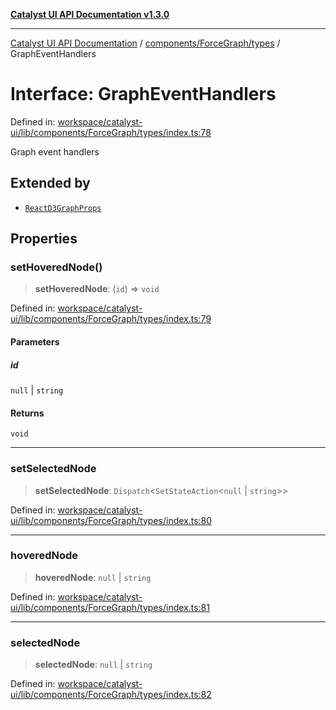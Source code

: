 [**Catalyst UI API Documentation v1.3.0**](../../../../README.md)

---

[Catalyst UI API Documentation](../../../../README.md) / [components/ForceGraph/types](../README.md) / GraphEventHandlers

# Interface: GraphEventHandlers

Defined in: [workspace/catalyst-ui/lib/components/ForceGraph/types/index.ts:78](https://github.com/TheBranchDriftCatalyst/catalyst-ui/blob/main/lib/components/ForceGraph/types/index.ts#L78)

Graph event handlers

## Extended by

- [`ReactD3GraphProps`](ReactD3GraphProps.md)

## Properties

### setHoveredNode()

> **setHoveredNode**: (`id`) => `void`

Defined in: [workspace/catalyst-ui/lib/components/ForceGraph/types/index.ts:79](https://github.com/TheBranchDriftCatalyst/catalyst-ui/blob/main/lib/components/ForceGraph/types/index.ts#L79)

#### Parameters

##### id

`null` | `string`

#### Returns

`void`

---

### setSelectedNode

> **setSelectedNode**: `Dispatch`\<`SetStateAction`\<`null` \| `string`\>\>

Defined in: [workspace/catalyst-ui/lib/components/ForceGraph/types/index.ts:80](https://github.com/TheBranchDriftCatalyst/catalyst-ui/blob/main/lib/components/ForceGraph/types/index.ts#L80)

---

### hoveredNode

> **hoveredNode**: `null` \| `string`

Defined in: [workspace/catalyst-ui/lib/components/ForceGraph/types/index.ts:81](https://github.com/TheBranchDriftCatalyst/catalyst-ui/blob/main/lib/components/ForceGraph/types/index.ts#L81)

---

### selectedNode

> **selectedNode**: `null` \| `string`

Defined in: [workspace/catalyst-ui/lib/components/ForceGraph/types/index.ts:82](https://github.com/TheBranchDriftCatalyst/catalyst-ui/blob/main/lib/components/ForceGraph/types/index.ts#L82)
